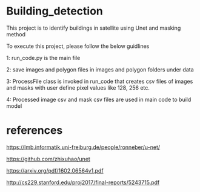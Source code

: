 # Building_detection
This project is to identify buildings in satellite using Unet and masking method

To execute this project, please follow the below guidlines

1: run_code.py is the main file

2: save images and polygon files in images and polygon folders under data

3: ProcessFile class is invoked in run_code that creates csv files of images and masks with user define pixel values like 128, 256 etc.

4: Processed image csv and mask csv files are used in main code to build model 

# references
https://lmb.informatik.uni-freiburg.de/people/ronneber/u-net/

https://github.com/zhixuhao/unet

https://arxiv.org/pdf/1602.06564v1.pdf

http://cs229.stanford.edu/proj2017/final-reports/5243715.pdf
